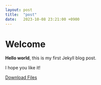 ```yaml
---
layout: post
title:  "post"
date:   2023-10-08 23:21:00 +0900
---
```


# Welcome

**Hello world**, this is my first Jekyll blog post.

I hope you like it!

[Download Files](/assets/test/dummy.bin)